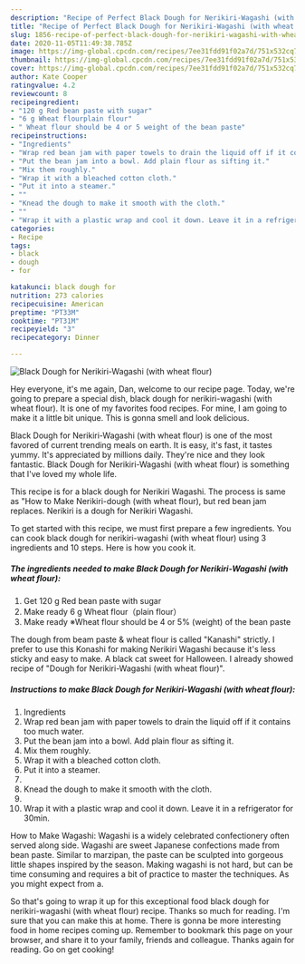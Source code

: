 ```yaml
---
description: "Recipe of Perfect Black Dough for Nerikiri-Wagashi (with wheat flour)"
title: "Recipe of Perfect Black Dough for Nerikiri-Wagashi (with wheat flour)"
slug: 1856-recipe-of-perfect-black-dough-for-nerikiri-wagashi-with-wheat-flour
date: 2020-11-05T11:49:38.785Z
image: https://img-global.cpcdn.com/recipes/7ee31fdd91f02a7d/751x532cq70/black-dough-for-nerikiri-wagashi-with-wheat-flour-recipe-main-photo.jpg
thumbnail: https://img-global.cpcdn.com/recipes/7ee31fdd91f02a7d/751x532cq70/black-dough-for-nerikiri-wagashi-with-wheat-flour-recipe-main-photo.jpg
cover: https://img-global.cpcdn.com/recipes/7ee31fdd91f02a7d/751x532cq70/black-dough-for-nerikiri-wagashi-with-wheat-flour-recipe-main-photo.jpg
author: Kate Cooper
ratingvalue: 4.2
reviewcount: 8
recipeingredient:
- "120 g Red bean paste with sugar"
- "6 g Wheat flourplain flour"
- " Wheat flour should be 4 or 5 weight of the bean paste"
recipeinstructions:
- "Ingredients"
- "Wrap red bean jam with paper towels to drain the liquid off if it contains too much water."
- "Put the bean jam into a bowl. Add plain flour as sifting it."
- "Mix them roughly."
- "Wrap it with a bleached cotton cloth."
- "Put it into a steamer."
- ""
- "Knead the dough to make it smooth with the cloth."
- ""
- "Wrap it with a plastic wrap and cool it down. Leave it in a refrigerator for 30min."
categories:
- Recipe
tags:
- black
- dough
- for

katakunci: black dough for 
nutrition: 273 calories
recipecuisine: American
preptime: "PT33M"
cooktime: "PT31M"
recipeyield: "3"
recipecategory: Dinner

---
```



![Black Dough for Nerikiri-Wagashi (with wheat flour)](https://img-global.cpcdn.com/recipes/7ee31fdd91f02a7d/751x532cq70/black-dough-for-nerikiri-wagashi-with-wheat-flour-recipe-main-photo.jpg)

Hey everyone, it's me again, Dan, welcome to our recipe page. Today, we're going to prepare a special dish, black dough for nerikiri-wagashi (with wheat flour). It is one of my favorites food recipes. For mine, I am going to make it a little bit unique. This is gonna smell and look delicious.

Black Dough for Nerikiri-Wagashi (with wheat flour) is one of the most favored of current trending meals on earth. It is easy, it's fast, it tastes yummy. It's appreciated by millions daily. They're nice and they look fantastic. Black Dough for Nerikiri-Wagashi (with wheat flour) is something that I've loved my whole life.

This recipe is for a black dough for Nerikiri Wagashi. The process is same as &#34;How to Make Nerikiri-dough (with wheat flour), but red bean jam replaces. Nerikiri is a dough for Nerikiri Wagashi.


To get started with this recipe, we must first prepare a few ingredients. You can cook black dough for nerikiri-wagashi (with wheat flour) using 3 ingredients and 10 steps. Here is how you cook it.

<!--inarticleads1-->

##### The ingredients needed to make Black Dough for Nerikiri-Wagashi (with wheat flour):

1. Get 120 g Red bean paste with sugar
1. Make ready 6 g Wheat flour（plain flour）
1. Make ready  ※Wheat flour should be 4 or 5% (weight) of the bean paste


The dough from beam paste &amp; wheat flour is called &#34;Kanashi&#34; strictly. I prefer to use this Konashi for making Nerikiri Wagashi because it&#39;s less sticky and easy to make. A black cat sweet for Halloween. I already showed recipe of &#34;Dough for Nerikiri-Wagashi (with wheat flour)&#34;. 

<!--inarticleads2-->

##### Instructions to make Black Dough for Nerikiri-Wagashi (with wheat flour):

1. Ingredients
1. Wrap red bean jam with paper towels to drain the liquid off if it contains too much water.
1. Put the bean jam into a bowl. Add plain flour as sifting it.
1. Mix them roughly.
1. Wrap it with a bleached cotton cloth.
1. Put it into a steamer.
1. 
1. Knead the dough to make it smooth with the cloth.
1. 
1. Wrap it with a plastic wrap and cool it down. Leave it in a refrigerator for 30min.


How to Make Wagashi: Wagashi is a widely celebrated confectionery often served along side. Wagashi are sweet Japanese confections made from bean paste. Similar to marzipan, the paste can be sculpted into gorgeous little shapes inspired by the season. Making wagashi is not hard, but can be time consuming and requires a bit of practice to master the techniques. As you might expect from a. 

So that's going to wrap it up for this exceptional food black dough for nerikiri-wagashi (with wheat flour) recipe. Thanks so much for reading. I'm sure that you can make this at home. There is gonna be more interesting food in home recipes coming up. Remember to bookmark this page on your browser, and share it to your family, friends and colleague. Thanks again for reading. Go on get cooking!
